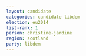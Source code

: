 ```yaml
---
layout: candidate
categories: candidate libdem
election: eu2014
list-rank: 1
person: christine-jardine
region: scotland
party: libdem
---
```

